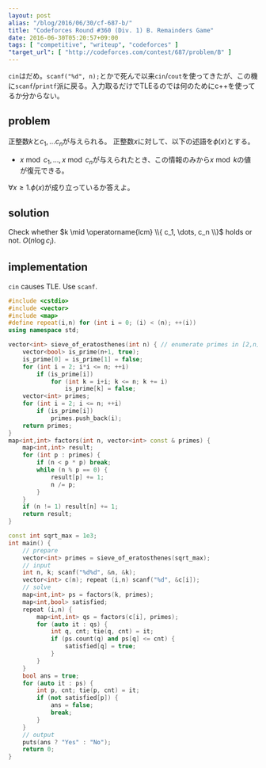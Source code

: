 ```yaml
---
layout: post
alias: "/blog/2016/06/30/cf-687-b/"
title: "Codeforces Round #360 (Div. 1) B. Remainders Game"
date: 2016-06-30T05:20:57+09:00
tags: [ "competitive", "writeup", "codeforces" ]
"target_url": [ "http://codeforces.com/contest/687/problem/B" ]
---
```


`cin`はだめ。`scanf("%d", n);`とかで死んで以来`cin`/`cout`を使ってきたが、この機に`scanf`/`printf`派に戻る。入力取るだけでTLEるのでは何のためにc++を使ってるか分からない。

## problem

正整数$k$と$c_1, \dots c_n$が与えられる。
正整数$x$に対して、以下の述語を$\phi(x)$とする。

-   $x \bmod c_1, \dots, x \bmod c_n$が与えられたとき、この情報のみから$x \bmod k$の値が復元できる。

$\forall x \ge 1. \phi(x)$が成り立っているか答えよ。

## solution

Check whether $k \mid \operatorname{lcm} \\{ c_1, \dots, c_n \\}$ holds or not. $O(n \log c_i)$.

## implementation

`cin` causes TLE. Use `scanf`.

``` c++
#include <cstdio>
#include <vector>
#include <map>
#define repeat(i,n) for (int i = 0; (i) < (n); ++(i))
using namespace std;

vector<int> sieve_of_eratosthenes(int n) { // enumerate primes in [2,n] with O(n log log n)
    vector<bool> is_prime(n+1, true);
    is_prime[0] = is_prime[1] = false;
    for (int i = 2; i*i <= n; ++i)
        if (is_prime[i])
            for (int k = i+i; k <= n; k += i)
                is_prime[k] = false;
    vector<int> primes;
    for (int i = 2; i <= n; ++i)
        if (is_prime[i])
            primes.push_back(i);
    return primes;
}
map<int,int> factors(int n, vector<int> const & primes) {
    map<int,int> result;
    for (int p : primes) {
        if (n < p * p) break;
        while (n % p == 0) {
            result[p] += 1;
            n /= p;
        }
    }
    if (n != 1) result[n] += 1;
    return result;
}

const int sqrt_max = 1e3;
int main() {
    // prepare
    vector<int> primes = sieve_of_eratosthenes(sqrt_max);
    // input
    int n, k; scanf("%d%d", &n, &k);
    vector<int> c(n); repeat (i,n) scanf("%d", &c[i]);
    // solve
    map<int,int> ps = factors(k, primes);
    map<int,bool> satisfied;
    repeat (i,n) {
        map<int,int> qs = factors(c[i], primes);
        for (auto it : qs) {
            int q, cnt; tie(q, cnt) = it;
            if (ps.count(q) and ps[q] <= cnt) {
                satisfied[q] = true;
            }
        }
    }
    bool ans = true;
    for (auto it : ps) {
        int p, cnt; tie(p, cnt) = it;
        if (not satisfied[p]) {
            ans = false;
            break;
        }
    }
    // output
    puts(ans ? "Yes" : "No");
    return 0;
}
```
